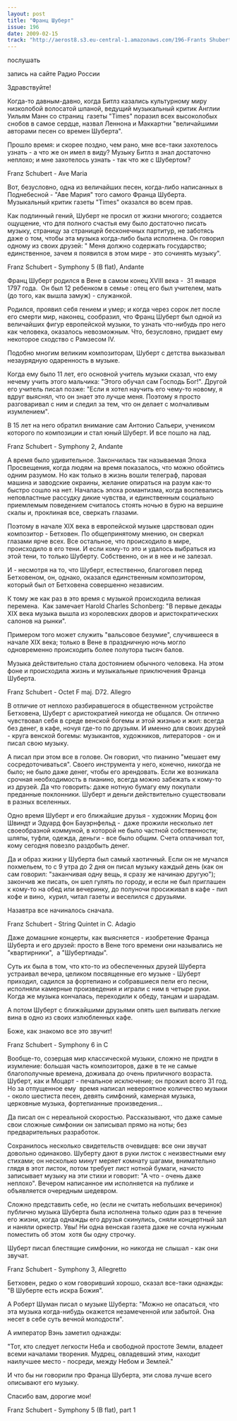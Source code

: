 ```yaml
---
layout: post
title: "Франц Шуберт"
issue: 196
date: 2009-02-15
track: "http://aerost8.s3.eu-central-1.amazonaws.com/196-Frants Shubert.mp3"
---
```


послушать

запись на сайте Радио России

Здравствуйте!

Когда-то давным-давно, когда Битлз казались культурному миру низколобой волосатой шпаной, ведущий музыкальный критик Англии Уильям Манн со страниц  газеты "Times" поразил всех высоколобых снобов в самое сердце, назвал Леннона и Маккартни "величайшими авторами песен со времен Шуберта".

Прошло время: и скорее поздно, чем рано, мне все-таки захотелось узнать - а что же он имел в виду? Музыку Битлз я знал достаточно неплохо; и мне захотелось узнать - так что же с Шубертом?

Franz Schubert - Ave Maria

Вот, безусловно, одна из величайших песен, когда-либо написанных в Поднебесной - "Аве Мария" того самого Франца Шуберта. Музыкальный критик газеты "Times" оказался во всем прав.

Как подлинный гений, Шуберт не просил от жизни многого; создается ощущение, что для полного счастья ему было достаточно писать музыку, страницу за страницей бесконечных партитур, не заботясь даже о том, чтобы эта музыка когда-либо была исполнена. Он говорил одному из своих друзей: " Меня должно содержать государство; единственное, зачем я появился в этом мире - это сочинять музыку".

Franz Schubert - Symphony 5 (B flat), Andante

Франц Шуберт родился в Вене в самом конец XVIII века -  31 января 1797 года.  Он был 12 ребенком в семье : отец его был учителем, мать (до того, как вышла замуж) - служанкой.

Родился, проявил себя гением и умер; и когда через сорок лет после его смерти мир, наконец, сообразил, что Франц Шуберт был одной из величайших фигур европейской музыки, то узнать что-нибудь про него как человека, оказалось невозможным. Что, безусловно, придает ему некоторое сходство с Рамзесом IV.

Подобно многим великим композиторам, Шуберт с детства выказывал незаурядную одаренность в музыке.

Когда ему было 11 лет, его основной учитель музыки сказал, что ему нечему учить этого мальчика: "Этого обучал сам Господь Бог!". Другой его учитель писал позже: "Если я хотел научить его чему-то новому, я вдруг выяснял, что он знает это лучше меня. Поэтому я просто разговаривал с ним и следил за тем, что он делает с молчаливым изумлением".

В 15 лет на него обратил внимание сам Антонио Сальери, учеником которого по композиции и стал юный Шуберт. И все пошло на лад.

Franz Schubert - Symphony 2, Andante

А время было удивительное. Закончилась так называемая Эпоха Просвещения, когда людям на время показалось, что можно обойтись одним разумом. Но как только в жизнь вошли телеграф, паровая машина и заводские окраины, желание опираться на разум как-то быстро сошло на нет. Началась эпоха романтизма, когда воспевались неповластные рассудку дикие чувства, и единственным социально приемлемым поведением считалось стоять ночью в бурю на вершине скалы и, проклиная все, сверкать глазами.

Поэтому в начале XIX века в европейской музыке царствовал один композитор - Бетховен. По общепринятому мнению, он сверкал глазами ярче всех. Все остальное, что происходило в мире, происходило в его тени. И если кому-то это и удалось выбраться из этой тени, то только Шуберту. Собственно, он и в нее и не залезал.

И - несмотря на то, что Шуберт, естественно, благоговел перед Бетховеном, он, однако, оказался единственным композитором, который был от Бетховена совершенно независим.

К тому же как раз в это время с музыкой происходила великая перемена.  Как замечает Harold Charles Schonberg: "В первые декады XIX века музыка вышла из королевских дворов и аристократических салонов на рынки".

Примером того может служить "вальсовое безумие", случившееся в начале XIX века; только в Вене в праздничную ночь могло одновременно происходить более полутора тысяч балов.

Музыка действительно стала достоянием обычного человека. На этом фоне и происходила жизнь и музыкальные приключения Франца Шуберта.

Franz Schubert - Octet F maj. D72. Allegro

В отличие от неплохо разбиравшегося в общественном устройстве Бетховена, Шуберт с аристократией никогда не общался. Он отлично чувствовал себя в среде венской богемы и этой жизнью и жил: всегда без денег, в кафе, ночуя где-то по друзьям. И именно для своих друзей - круга венской богемы: музыкантов, художников, литераторов - он и писал свою музыку.

А писал при этом все в голове. Он говорил, что пианино "мешает ему сосредоточиваться". Своего инструмента у него, конечно, никогда не было; не было даже денег, чтобы его арендовать. Если же возникала срочная необходимость в пианино, всегда можно забежать к кому-то из друзей. Да что говорить: даже нотную бумагу ему покупали преданные поклонники. Шуберт и деньги действительно существовали в разных вселенных.

Одно время Шуберт и его ближайшие друзья - художник Мориц фон Швиндт и Эдуард фон Бауэрнфельд -  даже прожили несколько лет своеобразной коммуной, в которой не было частной собственности; шляпы, туфли, одежда, деньги - все было общим. Счета оплачивал тот, кому сегодня повезло раздобыть денег.

Да и образ жизни у Шуберта был самый хаотичный. Если он не мучался похмельем, то с 9 утра до 2 дня он писал музыку каждый день (как он сам говорил: "заканчивая одну вещь, я сразу же начинаю другую"); закончив же писать, он шел гулять по городу, и если не был приглашен к кому-то на обед или вечеринку, до полуночи просиживал в кафе - пил кофе и вино,  курил, читал газеты и веселился с друзьями.

Назавтра все начиналось сначала.

Franz Schubert - String Quintet in C. Adagio

Даже домашние концерты, как выясняется - изобретение Франца Шуберта и его друзей: просто в Вене того времени они назывались не "квартирники",  а "Шубертиады".

Суть их была в том, что кто-то из обеспеченных друзей Шуберта устраивал вечера, целиком посвященные его музыке - Шуберт приходил, садился за фортепиано и собравшиеся пели его песни, исполняли камерные произведения и играли с ним в четыре руки. Когда же музыка кончалась, переходили к обеду, танцам и шарадам.

А потом Шуберт с ближайшими друзьями опять шел выпивать легкие вина в одно из своих излюбленных кафе.

Боже, как знакомо все это звучит!

Franz Schubert - Symphony 6 in C

Вообще-то, созерцая мир классической музыки, сложно не придти в изумление: большая часть композиторов, даже в те не самые благополучные времена, доживала до очень приличного возраста. Шуберт, как и Моцарт - печальное исключение; он прожил всего 31 год. Но за отпущенное ему  время написал невероятное количество музыки - около шестиста песен, девять симфоний, камерная музыка, церковные музыка, фортепианные произведения...

Да писал он с нереальной скоростью. Рассказывают, что даже самые свои сложные симфонии он записывал прямо на ноты; без предварительных разработок.

Сохранилось несколько свидетельств очевидцев: все они звучат довольно одинаково. Шуберту дают в руки листок с неизвестными ему стихами; он несколько минут меряет комнату шагами, внимательно глядя в этот листок, потом требует лист нотной бумаги, начисто записывает музыку на эти стихи и говорит: "А что - очень даже неплохо". Вечером написанное им исполняется на публике и объявляется очередным шедевром.

Сложно представить себе, но (если не считать небольших вечеринок) публично музыка Шуберта была исполнена только один раз в течение его жизни, когда однажды его друзья скинулись, сняли концертный зал и наняли оркестр. Увы! Ни одна венская газета даже не сочла нужным поместить об этом  хотя бы одну строчку.

Шуберт писал блестящие симфонии, но никогда не слышал - как они звучат.

Franz Schubert - Symphony 3, Allegretto

Бетховен, редко о ком говоривший хорошо, сказал все-таки однажды: "В Шуберте есть искра Божия".

А Роберт Шуман писал о музыке Шуберта: "Можно не опасаться, что эта музыка когда-нибудь окажется незамеченной или забытой. Она несет в себе суть вечной молодости".

А император Вэнь заметил однажды:

"Тот, кто следует легкости Неба и свободной простоте Земли, владеет всеми началами творения. Мудрец, овладевший этим, находит наилучшее место - посреди, между Небом и Землей."

И что бы ни говорили про Франца Шуберта, эти слова лучше всего описывают его музыку.

Спасибо вам, дорогие мои!

Franz Schubert - Symphony 5 (B flat), part 1
